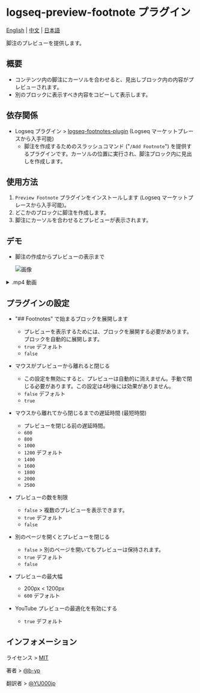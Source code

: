 # logseq-preview-footnote プラグイン

[English](https://github.com/b-yp/logseq-preview-footnote) | [中文](https://github.com/b-yp/logseq-preview-footnote/blob/main/README.chCN.md) | [日本語](https://github.com/b-yp/logseq-preview-footnote/blob/main/README.ja.md)

脚注のプレビューを提供します。

## 概要

- コンテンツ内の脚注にカーソルを合わせると、見出しブロック内の内容がプレビューされます。
- 別のブロックに表示すべき内容をコピーして表示します。

## 依存関係

- Logseq プラグイン > [logseq-footnotes-plugin](https://github.com/gremi-jr/logseq-footnote-plugin) (Logseq マーケットプレースから入手可能)
   - 脚注を作成するためのスラッシュコマンド ("`/Add Footnote`") を提供するプラグインです。カーソルの位置に実行され、脚注ブロック内に見出しを作成します。

## 使用方法

  1. `Preview Footnote` プラグインをインストールします (Logseq マーケットプレースから入手可能)。
  2. どこかのブロックに脚注を作成します。
  3. 脚注にカーソルを合わせるとプレビューが表示されます。

## デモ

- 脚注の作成からプレビューの表示まで

   ![画像](https://github.com/b-yp/logseq-preview-footnote/raw/main/demo/footnote.gif)

<details>
  <summary>.mp4 動画</summary>
  <video src="https://github.com/b-yp/logseq-preview-footnote/raw/main/demo/Kapture%202023-10-22%20at%2017.47.59.mp4" controls />
</details>

## プラグインの設定

- "## Footnotes" で始まるブロックを展開します
  - プレビューを表示するためには、ブロックを展開する必要があります。ブロックを自動的に展開します。
  - `true` デフォルト
  - `false`

- マウスがプレビューから離れると閉じる
  - この設定を無効にすると、プレビューは自動的に消えません。手動で閉じる必要があります。この設定は4秒後には効果がありません。
  - `false` デフォルト
  - `true`

- マウスから離れてから閉じるまでの遅延時間 (最短時間)
  - プレビューを閉じる前の遅延時間。
  - `600`
  - `800`
  - `1000`
  - `1200` デフォルト
  - `1400`
  - `1600`
  - `1800`
  - `2000`
  - `2500`

- プレビューの数を制限
  - `false` > 複数のプレビューを表示できます。
  - `true` デフォルト
  - `false`

- 別のページを開くとプレビューを閉じる
  - `false` > 別のページを開いてもプレビューは保持されます。
  - `true` デフォルト
  - `false`

- プレビューの最大幅
  - 200px < 1200px
  - `600` デフォルト

- YouTube プレビューの最適化を有効にする
  - `true` デフォルト

## インフォメーション

ライセンス > [MIT](https://choosealicense.com/licenses/mit/)

著者 > [@b-yp](https://github.com/b-yp)

翻訳者 > [@YU000jp](https://github.com/YU000jp)
